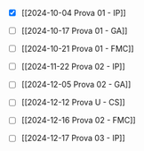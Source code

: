 - [x] [[2024-10-04 Prova 01 - IP]]
- [ ] [[2024-10-17 Prova 01 - GA]]
- [ ] [[2024-10-21 Prova 01 - FMC]]
- [ ] [[2024-11-22 Prova 02 - IP]]
- [ ] [[2024-12-05 Prova 02 - GA]]
- [ ] [[2024-12-12 Prova U - CS]]
- [ ] [[2024-12-16 Prova 02 - FMC]]
- [ ] [[2024-12-17 Prova 03 - IP]]


